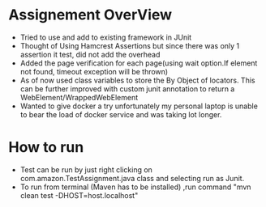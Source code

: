 # Assignement OverView

- Tried to use and add to existing framework in JUnit
- Thought of Using Hamcrest Assertions but since there was only 1 assertion it test, did not add the overhead
- Added the page verification for each page(using wait option.If element not found, timeout exception will be thrown)
- As of now used class variables to store the By Object of locators. This can be further improved with custom junit annotation to return a WebElement/WrappedWebElement
- Wanted to give docker a try unfortunately my personal laptop is unable to bear the load of docker service and was taking lot longer.

# How to run
- Test can be run by just right clicking on com.amazon.TestAssignment.java class and selecting run as Junit.
- To run from terminal (Maven has to be installed) ,run command "mvn clean test -DHOST=host.localhost"
